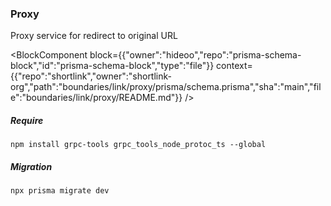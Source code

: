 ### Proxy

Proxy service for redirect to original URL

<BlockComponent
block={{"owner":"hideoo","repo":"prisma-schema-block","id":"prisma-schema-block","type":"file"}}
context={{"repo":"shortlink","owner":"shortlink-org","path":"boundaries/link/proxy/prisma/schema.prisma","sha":"main","file":"boundaries/link/proxy/README.md"}}
/>

##### Require

```
npm install grpc-tools grpc_tools_node_protoc_ts --global
```

##### Migration

```
npx prisma migrate dev
```
